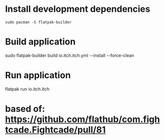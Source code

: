 # Install development dependencies
```
sudo pacman -S flatpak-builder
```

# Build application
sudo flatpak-builder build io.itch.itch.yml --install --force-clean

# Run application
flatpak run io.itch.itch

# based of: https://github.com/flathub/com.fightcade.Fightcade/pull/81